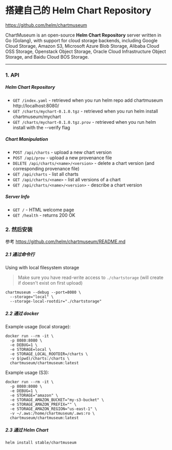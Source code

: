 # 搭建自己的 Helm Chart Repository

https://github.com/helm/chartmuseum

ChartMuseum is an open-source **Helm Chart Repository** server written in Go (Golang), with support for cloud storage backends, including Google Cloud Storage, Amazon S3, Microsoft Azure Blob Storage, Alibaba Cloud OSS Storage, Openstack Object Storage, Oracle Cloud Infrastructure Object Storage, and Baidu Cloud BOS Storage.

---

### 1. API

##### Helm Chart Repository
* `GET /index.yaml` - retrieved when you run helm repo add chartmuseum http://localhost:8080/
* `GET /charts/mychart-0.1.0.tgz` - retrieved when you run helm install chartmuseum/mychart
* `GET /charts/mychart-0.1.0.tgz.prov` - retrieved when you run helm install with the --verify flag
##### Chart Manipulation
* `POST /api/charts` - upload a new chart version
* `POST /api/prov` - upload a new provenance file
* `DELETE /api/charts/<name>/<version>` - delete a chart version (and corresponding provenance file)
* `GET /api/charts` - list all charts
* `GET /api/charts/<name>` - list all versions of a chart
* `GET /api/charts/<name>/<version>` - describe a chart version
##### Server Info
* `GET /` - HTML welcome page
* `GET /health` - returns 200 OK


### 2. 然后安装

参考 https://github.com/helm/chartmuseum/README.md

##### 2.1 通过命令行

Using with local filesystem storage

> Make sure you have read-write access to `./chartstorage` (will create if doesn't exist on first upload)

```
chartmuseum --debug --port=8080 \
  --storage="local" \
  --storage-local-rootdir="./chartstorage"
```

##### 2.2 通过 docker

Example usage (local storage):

```
docker run --rm -it \
  -p 8080:8080 \
  -e DEBUG=1 \
  -e STORAGE=local \
  -e STORAGE_LOCAL_ROOTDIR=/charts \
  -v $(pwd)/charts:/charts \
  chartmuseum/chartmuseum:latest
```

Example usage (S3):

```
docker run --rm -it \
  -p 8080:8080 \
  -e DEBUG=1 \
  -e STORAGE="amazon" \
  -e STORAGE_AMAZON_BUCKET="my-s3-bucket" \
  -e STORAGE_AMAZON_PREFIX="" \
  -e STORAGE_AMAZON_REGION="us-east-1" \
  -v ~/.aws:/home/chartmuseum/.aws:ro \
  chartmuseum/chartmuseum:latest
  ```
  
##### 2.3 通过 Helm Chart

```
helm install stable/chartmuseum
```